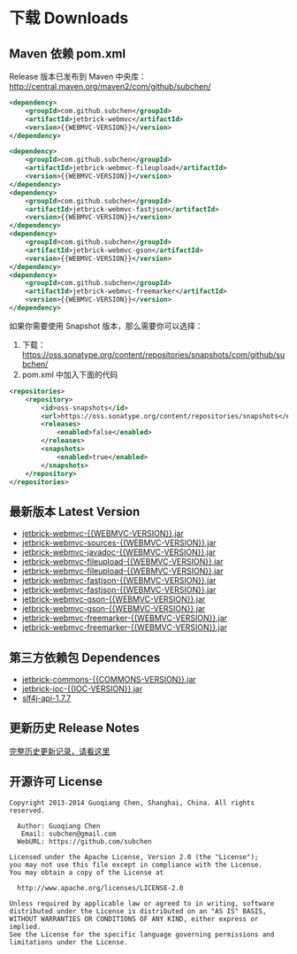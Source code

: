 下载 Downloads
=================

Maven 依赖 pom.xml
---------------------------------------

Release 版本已发布到 Maven 中央库： http://central.maven.org/maven2/com/github/subchen/

```xml
<dependency>
    <groupId>com.github.subchen</groupId>
    <artifactId>jetbrick-webmvc</artifactId>
    <version>{{WEBMVC-VERSION}}</version>
</dependency>

<dependency>
    <groupId>com.github.subchen</groupId>
    <artifactId>jetbrick-webmvc-fileupload</artifactId>
    <version>{{WEBMVC-VERSION}}</version>
</dependency>
<dependency>
    <groupId>com.github.subchen</groupId>
    <artifactId>jetbrick-webmvc-fastjson</artifactId>
    <version>{{WEBMVC-VERSION}}</version>
</dependency>
<dependency>
    <groupId>com.github.subchen</groupId>
    <artifactId>jetbrick-webmvc-gson</artifactId>
    <version>{{WEBMVC-VERSION}}</version>
</dependency>
<dependency>
    <groupId>com.github.subchen</groupId>
    <artifactId>jetbrick-webmvc-freemarker</artifactId>
    <version>{{WEBMVC-VERSION}}</version>
</dependency>
```

如果你需要使用 Snapshot 版本，那么需要你可以选择：

1. 下载： https://oss.sonatype.org/content/repositories/snapshots/com/github/subchen/
2. pom.xml 中加入下面的代码

```xml
<repositories>
    <repository>
        <id>oss-snapshots</id>
        <url>https://oss.sonatype.org/content/repositories/snapshots</url>
        <releases>
            <enabled>false</enabled>
        </releases>
        <snapshots>
            <enabled>true</enabled>
        </snapshots>
    </repository>
</repositories>
```


最新版本 Latest Version
---------------------------------------

* [jetbrick-webmvc-{{WEBMVC-VERSION}}.jar](http://search.maven.org/remotecontent?filepath=com/github/subchen/jetbrick-webmvc/{{WEBMVC-VERSION}}/jetbrick-webmvc-{{WEBMVC-VERSION}}.jar)
* [jetbrick-webmvc-sources-{{WEBMVC-VERSION}}.jar](http://search.maven.org/remotecontent?filepath=com/github/subchen/jetbrick-webmvc/{{WEBMVC-VERSION}}/jetbrick-webmvc-sources-{{WEBMVC-VERSION}}.jar)
* [jetbrick-webmvc-javadoc-{{WEBMVC-VERSION}}.jar](http://search.maven.org/remotecontent?filepath=com/github/subchen/jetbrick-webmvc/{{WEBMVC-VERSION}}/jetbrick-webmvc-javadoc-{{WEBMVC-VERSION}}.jar)
* [jetbrick-webmvc-fileupload-{{WEBMVC-VERSION}}.jar](http://search.maven.org/remotecontent?filepath=com/github/subchen/jetbrick-webmvc-fileupload/{{WEBMVC-VERSION}}/jetbrick-webmvc-fileupload-{{WEBMVC-VERSION}}.jar)
* [jetbrick-webmvc-fileupload-{{WEBMVC-VERSION}}.jar](http://search.maven.org/remotecontent?filepath=com/github/subchen/jetbrick-webmvc-fileupload/{{WEBMVC-VERSION}}/jetbrick-webmvc-fileupload-{{WEBMVC-VERSION}}-sources.jar)
* [jetbrick-webmvc-fastjson-{{WEBMVC-VERSION}}.jar](http://search.maven.org/remotecontent?filepath=com/github/subchen/jetbrick-webmvc-fastjson/{{WEBMVC-VERSION}}/jetbrick-webmvc-fastjson-{{WEBMVC-VERSION}}.jar)
* [jetbrick-webmvc-fastjson-{{WEBMVC-VERSION}}.jar](http://search.maven.org/remotecontent?filepath=com/github/subchen/jetbrick-webmvc-fastjson/{{WEBMVC-VERSION}}/jetbrick-webmvc-fastjson-{{WEBMVC-VERSION}}-sources.jar)
* [jetbrick-webmvc-gson-{{WEBMVC-VERSION}}.jar](http://search.maven.org/remotecontent?filepath=com/github/subchen/jetbrick-webmvc-gson/{{WEBMVC-VERSION}}/jetbrick-webmvc-gson-{{WEBMVC-VERSION}}.jar)
* [jetbrick-webmvc-gson-{{WEBMVC-VERSION}}.jar](http://search.maven.org/remotecontent?filepath=com/github/subchen/jetbrick-webmvc-gson/{{WEBMVC-VERSION}}/jetbrick-webmvc-gson-{{WEBMVC-VERSION}}-sources.jar)
* [jetbrick-webmvc-freemarker-{{WEBMVC-VERSION}}.jar](http://search.maven.org/remotecontent?filepath=com/github/subchen/jetbrick-webmvc-freemarker/{{WEBMVC-VERSION}}/jetbrick-webmvc-freemarker-{{WEBMVC-VERSION}}.jar)
* [jetbrick-webmvc-freemarker-{{WEBMVC-VERSION}}.jar](http://search.maven.org/remotecontent?filepath=com/github/subchen/jetbrick-webmvc-freemarker/{{WEBMVC-VERSION}}/jetbrick-webmvc-freemarker-{{WEBMVC-VERSION}}-sources.jar)


第三方依赖包 Dependences
---------------------------------------

* [jetbrick-commons-{{COMMONS-VERSION}}.jar](http://search.maven.org/remotecontent?filepath=com/github/subchen/jetbrick-commons/{{COMMONS-VERSION}}/jetbrick-commons-{{COMMONS-VERSION}}.jar)
* [jetbrick-ioc-{{IOC-VERSION}}.jar](http://search.maven.org/remotecontent?filepath=com/github/subchen/jetbrick-ioc/{{IOC-VERSION}}/jetbrick-ioc-{{IOC-VERSION}}.jar)
* [slf4j-api-1.7.7](http://search.maven.org/remotecontent?filepath=org/slf4j/slf4j-api/1.7.7/slf4j-api-1.7.7.jar)

更新历史 Release Notes
---------------------------------------

[完整历史更新记录，请看这里](https://github.com/subchen/jetbrick-webmvc/releases)


开源许可 License
---------------------------------------

```
Copyright 2013-2014 Guoqiang Chen, Shanghai, China. All rights reserved.

  Author: Guoqiang Chen
   Email: subchen@gmail.com
  WebURL: https://github.com/subchen

Licensed under the Apache License, Version 2.0 (the "License");
you may not use this file except in compliance with the License.
You may obtain a copy of the License at

  http://www.apache.org/licenses/LICENSE-2.0

Unless required by applicable law or agreed to in writing, software
distributed under the License is distributed on an "AS IS" BASIS,
WITHOUT WARRANTIES OR CONDITIONS OF ANY KIND, either express or implied.
See the License for the specific language governing permissions and
limitations under the License.
```
